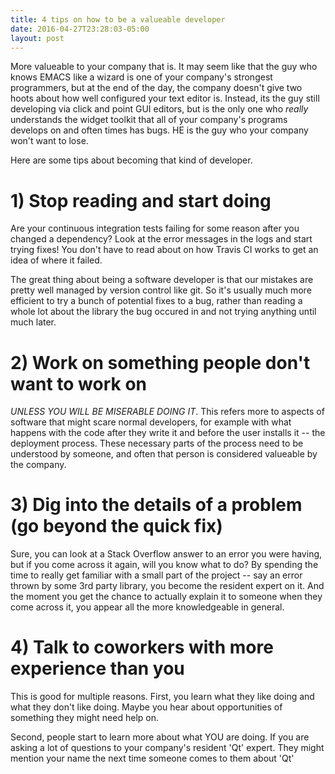 ```yaml
---
title: 4 tips on how to be a valueable developer
date: 2016-04-27T23:28:03-05:00
layout: post
---
```


More valueable to your company that is. It may seem like that the guy who knows EMACS like a wizard is one of your company's strongest programmers, but at the end of the day, the company doesn't give two hoots about how well configured your text editor is. Instead, its the guy still developing via click and point GUI editors, but is the only one who *really* understands the widget toolkit that all of your company's programs develops on and often times has bugs. HE is the guy who your company won't want to lose.

Here are some tips about becoming that kind of developer.

# 1) Stop reading and start doing

Are your continuous integration tests failing for some reason after you changed a dependency? Look at the error messages in the logs and start trying fixes! You don't have to read about on how Travis CI works to get an idea of where it failed.

The great thing about being a software developer is that our mistakes are pretty well managed by version control like git. So it's usually much more efficient to try a bunch of potential fixes to a bug, rather than reading a whole lot about the library the bug occured in and not trying anything until much later.

# 2) Work on something people don't want to work on

*UNLESS YOU WILL BE MISERABLE DOING IT*. This refers more to aspects of software that might scare normal developers, for example with what happens with the code after they write it and before the user installs it -- the deployment process. These necessary parts of the process need to be understood by someone, and often that person is considered valueable by the company.

# 3) Dig into the details of a problem (go beyond the quick fix)

Sure, you can look at a Stack Overflow answer to an error you were having, but if you come across it again, will you know what to do? By spending the time to really get familiar with a small part of the project -- say an error thrown by some 3rd party library, you become the resident expert on it. And the moment you get the chance to actually explain it to someone when they come across it, you appear all the more knowledgeable in general.

# 4) Talk to coworkers with more experience than you
	
This is good for multiple reasons. First, you learn what they like doing and what they don't like doing. Maybe you hear about opportunities of something they might need help on.

Second, people start to learn more about what YOU are doing. If you are asking a lot of questions to your company's resident 'Qt' expert. They might mention your name the next time someone comes to them about 'Qt'


